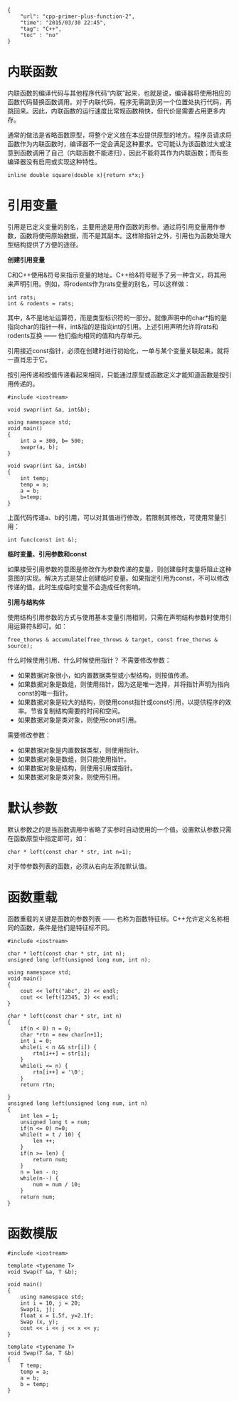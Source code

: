 ```
{
    "url": "cpp-primer-plus-function-2",
    "time": "2015/03/30 22:45",
    "tag": "C++",
    "toc" : "no"
}
```

# 内联函数

内联函数的编译代码与其他程序代码“内联”起来，也就是说，编译器将使用相应的函数代码替换函数调用。对于内联代码，程序无需跳到另一个位置处执行代码，再跳回来。因此，内联函数的运行速度比常规函数稍快，但代价是需要占用更多内存。

通常的做法是省略函数原型，将整个定义放在本应提供原型的地方。程序员请求将函数作为内联函数时，编译器不一定会满足这种要求。它可能认为该函数过大或注意到函数调用了自己（内联函数不能递归），因此不能将其作为内联函数；而有些编译器没有启用或实现这种特性。
```
inline double square(double x){return x*x;}
```
# 引用变量

引用是已定义变量的别名，主要用途是用作函数的形参。通过将引用变量用作参数，函数将使用原始数据，而不是其副本。这样除指针之外，引用也为函数处理大型结构提供了方便的途径。

**创建引用变量**

C和C++使用&符号来指示变量的地址。C++给&符号赋予了另一种含义，将其用来声明引用。例如，将rodents作为rats变量的别名，可以这样做：
```
int rats;
int & rodents = rats;
```
其中，&不是地址运算符，而是类型标识符的一部分。就像声明中的char*指的是指向char的指针一样，int&指的是指向int的引用。上述引用声明允许将rats和rodents互换 —— 他们指向相同的值和内存单元。

引用接近const指针，必须在创建时进行初始化，一单与某个变量关联起来，就将一直肖忠于它。

按引用传递和按值传递看起来相同，只能通过原型或函数定义才能知道函数是按引用传递的。
```
#include <iostream>
 
void swapr(int &a, int&b);
 
using namespace std;
void main()
{
    int a = 300, b= 500;
    swapr(a, b);
}
 
void swapr(int &a, int&b)
{
    int temp;
    temp = a;
    a = b;
    b=temp;
}
```
上面代码传递a、b的引用，可以对其值进行修改，若限制其修改，可使用常量引用：
```
int func(const int &);
```
**临时变量、引用参数和const**

如果接受引用参数的意图是修改作为参数传递的变量，则创建临时变量将阻止这种意图的实现。解决方式是禁止创建临时变量。如果指定引用为const，不可以修改传递的值，此时生成临时变量不会造成任何影响。

**引用与结构体**

使用结构引用参数的方式与使用基本变量引用相同，只需在声明结构参数时使用引用运算符&即可。如：
```
free_thorws & accumulate(free_throws & target, const free_thorws & source);
```
什么时候使用引用、什么时候使用指针？ 不需要修改参数：

- 如果数据对象很小，如内置数据类型或小型结构，则按值传递。
- 如果数据对象是数组，则使用指针，因为这是唯一选择，并将指针声明为指向const的唯一指针。
- 如果数据对象是较大的结构，则使用const指针或const引用，以提供程序的效率。节省复制结构需要的时间和空间。
- 如果数据对象是类对象，则使用const引用。

需要修改参数：

- 如果数据对象是内置数据类型，则使用指针。
- 如果数据对象是数组，则只能使用指针。
- 如果数据对象是结构，则使用引用或指针。
- 如果数据对象是类对象，则使用引用。

# 默认参数

默认参数之的是当函数调用中省略了实参时自动使用的一个值。设置默认参数只需在函数原型中指定即可，如：
```
char * left(const char * str, int n=1);
```
对于带参数列表的函数，必须从右向左添加默认值。

# 函数重载

函数重载的关键是函数的参数列表 —— 也称为函数特征标。C++允许定义名称相同的函数，条件是他们是特征标不同。
```
#include <iostream>
 
char * left(const char * str, int n);
unsigned long left(unsigned long num, int n);
 
using namespace std;
void main()
{
    cout << left("abc", 2) << endl;
    cout << left(12345, 3) << endl;
}
 
char * left(const char * str, int n)
{
    if(n < 0) n = 0;
    char *rtn = new char[n+1];
    int i = 0;
    while(i < n && str[i]) {
        rtn[i++] = str[i];
    }
    while(i <= n) {
        rtn[i++] = '\0';
    }
    return rtn;
 
}
unsigned long left(unsigned long num, int n)
{
    int len = 1;
    unsigned long t = num;
    if(n <= 0) n=0;
    while(t = t / 10) {
        len ++;
    }
    if(n >= len) {
        return num;
    }
    n = len - n;
    while(n--) {
        num = num / 10;
    }
    return num;
}
```
# 函数模版
```
#include <iostream>
 
template <typename T>
void Swap(T &a, T &b);
 
void main()
{
    using namespace std;
    int i = 10, j = 20;
    Swap(i, j);
    float x = 1.5f, y=2.1f;
    Swap (x, y);
    cout << i << j << x << y;
}
 
template <typename T>
void Swap(T &a, T &b)
{
    T temp;
    temp = a;
    a = b;
    b = temp;
}
```